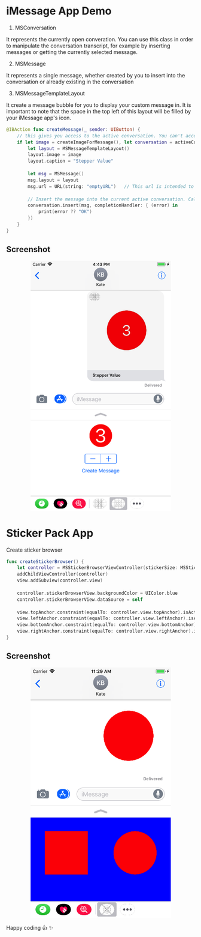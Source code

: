 # iMessage App Demo

1. MSConversation

It represents the currently open converation. You can use this class in order to manipulate the conversation transcript, for example by inserting messages or getting the currently selected message.

2. MSMessage

It represents a single message, whether created by you to insert into the conversation or already existing in the conversation

3. MSMessageTemplateLayout

It create a message bubble for you to display your custom message in. It is important to note that the space in the top left of this layout will be filled by your iMessage app's icon.

```Swift
@IBAction func createMessage(_ sender: UIButton) {
	// this gives you access to the active conversation. You can't access the content of messages other than those created by your extension.
	if let image = createImageForMessage(), let conversation = activeConversation {
		let layout = MSMessageTemplateLayout()
		layout.image = image
		layout.caption = "Stepper Value"

		let msg = MSMessage()
		msg.layout = layout
		msg.url = URL(string: "emptyURL")	// This url is intended to link to a web page of some sort where macOS users can also view your custom iMessage content.

		// Insert the message into the current active conversation. Calling this method does not actually send the message, though -- instead it puts your message in the user's entry field so that they can press send themselves.
		conversation.insert(msg, completionHandler: { (error) in
			print(error ?? "OK")
		})
	}
}
```

## Screenshot

<p align="center">
  <img src="screenshot1.png" width=375 height=667></img>
</p>


# Sticker Pack App

Create sticker browser

```Swift
func createStickerBrowser() {
	let controller = MSStickerBrowserViewController(stickerSize: MSStickerSize.large)
	addChildViewController(controller)
	view.addSubview(controller.view)

	controller.stickerBrowserView.backgroundColor = UIColor.blue
	controller.stickerBrowserView.dataSource = self

	view.topAnchor.constraint(equalTo: controller.view.topAnchor).isActive = true
	view.leftAnchor.constraint(equalTo: controller.view.leftAnchor).isActive = true
	view.bottomAnchor.constraint(equalTo: controller.view.bottomAnchor).isActive = true
	view.rightAnchor.constraint(equalTo: controller.view.rightAnchor).isActive = true
}
```

## Screenshot

<p align="center">
  <img src="screenshot3.png" width=375 height=667></img>
</p>

Happy coding :+1:  :sparkles:

